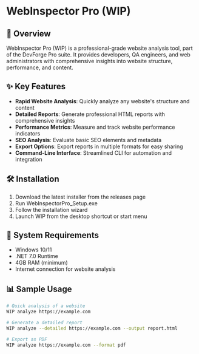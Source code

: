 # WebInspector Pro (WIP)



## 🚀 Overview

WebInspector Pro (WIP) is a professional-grade website analysis tool, part of the DevForge Pro suite. It provides developers, QA engineers, and web administrators with comprehensive insights into website structure, performance, and content.

## ✨ Key Features

- **Rapid Website Analysis**: Quickly analyze any website's structure and content
- **Detailed Reports**: Generate professional HTML reports with comprehensive insights
- **Performance Metrics**: Measure and track website performance indicators
- **SEO Analysis**: Evaluate basic SEO elements and metadata
- **Export Options**: Export reports in multiple formats for easy sharing
- **Command-Line Interface**: Streamlined CLI for automation and integration

## 🛠 Installation

1. Download the latest installer from the releases page
2. Run WebInspectorPro_Setup.exe
3. Follow the installation wizard
4. Launch WIP from the desktop shortcut or start menu

## 🔧 System Requirements

- Windows 10/11
- .NET 7.0 Runtime
- 4GB RAM (minimum)
- Internet connection for website analysis

## 📊 Sample Usage

```bash
# Quick analysis of a website
WIP analyze https://example.com

# Generate a detailed report
WIP analyze --detailed https://example.com --output report.html

# Export as PDF
WIP analyze https://example.com --format pdf
